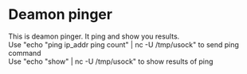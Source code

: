 # Deamon pinger

 This is deamon pinger. It ping and show you results.  
 Use "echo "ping ip_addr ping count" | nc -U /tmp/usock" to send ping command  
 Use "echo "show" | nc -U /tmp/usock" to show results of ping  
